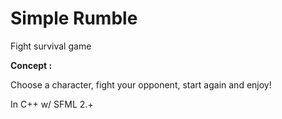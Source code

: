 Simple Rumble
============

Fight survival game

**Concept :**

Choose a character, fight your opponent, start again and enjoy!

In C++ w/ SFML 2.+ 
